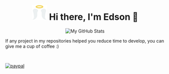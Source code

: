 <h1 align="center"><img title="hi" alt="" src="./logo/favicon.svg"></img>
 Hi there, I'm Edson 🎯</h1>

<p align="center">

  <img height="180em" alt="My GitHub Stats" src="https://github-readme-stats.vercel.app/api/top-langs/?username=edsonaf&langs_count=8&layout=compact&hide_border=true&bg_color=00000000&text_color=3498db&&count_private=true&include_all_commits=true" />
</p>


If any project in my repositories helped you reduce time to develop, you can give me a cup of coffee :)

<br />

[![paypal](https://www.paypalobjects.com/en_US/i/btn/btn_donateCC_LG.gif)](https://www.paypal.com/donate/?hosted_button_id=FWGW6YV3XYPH6)
